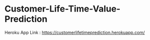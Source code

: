 # Customer-Life-Time-Value-Prediction
Heroku App Link : https://customerlifetimeprediction.herokuapp.com/
